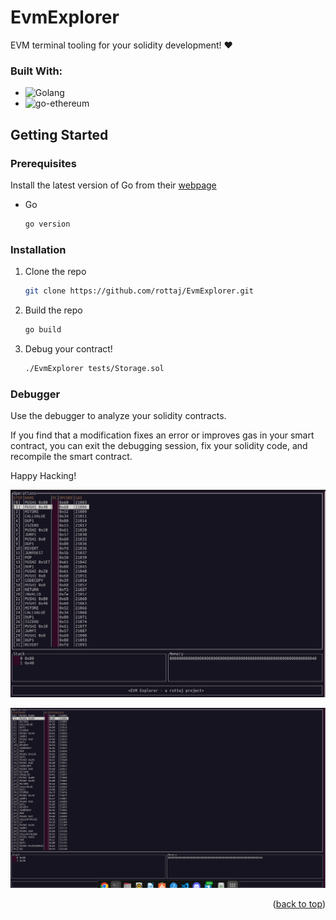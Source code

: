 # EvmExplorer

EVM terminal tooling for your solidity development! :heart:

### Built With:

* ![Golang](https://img.shields.io/badge/go-%2300ADD8.svg?style=for-the-badge&logo=go&logoColor=white)
* ![go-ethereum](https://img.shields.io/badge/Ethereum-3C3C3D?style=for-the-badge&logo=Ethereum&logoColor=white)


<!-- GETTING STARTED -->
## Getting Started

### Prerequisites
Install the latest version of Go from their [webpage](https://go.dev/doc/install)
* Go
  ```sh
  go version
  ```

### Installation
1. Clone the repo
   ```sh
   git clone https://github.com/rottaj/EvmExplorer.git
   ```
2. Build the repo
   ```sh
   go build
   ```
3. Debug your contract! 
   ```sh
   ./EvmExplorer tests/Storage.sol 
   ```

### Debugger
Use the debugger to analyze your solidity contracts.

If you find that a modification fixes an error or improves gas in your smart contract, you can exit the debugging session, fix your solidity code, and recompile the smart contract. 

Happy Hacking!

![alt text](https://github.com/rottaj/EvmExplorer/blob/main/media/preview_2.png)

![alt text](https://github.com/rottaj/EvmExplorer/blob/main/media/preview_1.png)

<p align="right">(<a href="#readme-top">back to top</a>)</p>
